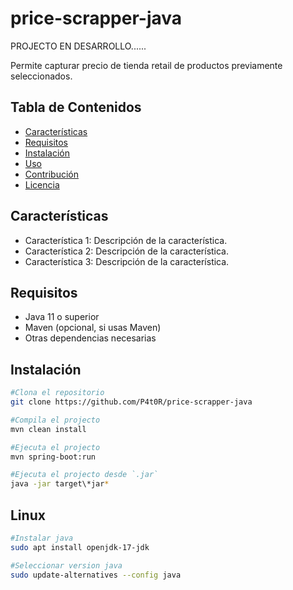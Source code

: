 # price-scrapper-java

PROJECTO EN DESARROLLO......


Permite capturar precio de tienda retail de productos previamente seleccionados.

## Tabla de Contenidos

- [Características](#características)
- [Requisitos](#requisitos)
- [Instalación](#instalación)
- [Uso](#uso)
- [Contribución](#contribución)
- [Licencia](#licencia)

## Características

- Característica 1: Descripción de la característica.
- Característica 2: Descripción de la característica.
- Característica 3: Descripción de la característica.

## Requisitos

- Java 11 o superior
- Maven (opcional, si usas Maven)
- Otras dependencias necesarias

## Instalación

```bash
#Clona el repositorio
git clone https://github.com/P4t0R/price-scrapper-java

#Compila el projecto
mvn clean install

#Ejecuta el projecto 
mvn spring-boot:run

#Ejecuta el projecto desde `.jar`
java -jar target\*jar*
```

## Linux

```bash
#Instalar java
sudo apt install openjdk-17-jdk

#Seleccionar version java
sudo update-alternatives --config java
```
